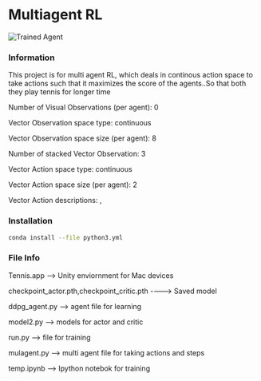 [//]: # (Image References)

[image1]: https://user-images.githubusercontent.com/10624937/42135623-e770e354-7d12-11e8-998d-29fc74429ca2.gif "Trained Agent"
[image2]: https://user-images.githubusercontent.com/10624937/42135622-e55fb586-7d12-11e8-8a54-3c31da15a90a.gif "Soccer"

# Multiagent RL

![Trained Agent][image1]

### Information
This project is for multi agent RL, which deals in continous action space to take actions such that it maximizes the score of the agents..So that both they play tennis for longer time


Number of Visual Observations (per agent): 0

Vector Observation space type: continuous

Vector Observation space size (per agent): 8

Number of stacked Vector Observation: 3

Vector Action space type: continuous

Vector Action space size (per agent): 2

Vector Action descriptions: , 

        
### Installation

``` bash
conda install --file python3.yml
```

### File Info

Tennis.app --> Unity enviornment for Mac devices

checkpoint_actor.pth,checkpoint_critic.pth ----> Saved model

ddpg_agent.py --> agent file for learning

model2.py --> models for actor and critic

run.py --> file for training

mulagent.py --> multi agent file for taking actions and steps

temp.ipynb --> Ipython notebok for training






